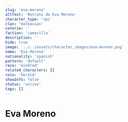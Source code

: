 ```yaml
---
slug: 'eva-moreno'
altText: 'Retrato de Eva Moreno'
character_type: 'npc'
clan: 'malkavian'
coterie: ''
faction: 'camarilla'
description: ''
hide: true
image: '../../assets/character_images/eva-moreno.png'
name: 'Eva Moreno'
nationality: 'spanish'
pattern: 'default'
race: 'kindred'
related_characters: []
role: 'herald'
showInfo: false
status: 'unlive'
tags: []
---
```


# Eva Moreno
